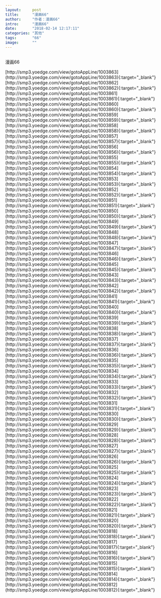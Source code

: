 ```yaml
---
layout:     post
title:      "漫画66"
author:     "作者：漫画66"
intro:      "漫画66"
date:       "2018-02-14 12:17:11"
categories: "其他"
tags:       "66"
image:      ""
---
```

<div style="text-align: center">
<p><img src=""/></p>
</div>
<p class="post-meta">
<span>漫画66</span>
</p>
[http://smp3.yoedge.com/view/gotoAppLine/1003863](http://smp3.yoedge.com/view/gotoAppLine/1003863){:target="_blank"}
[http://smp3.yoedge.com/view/gotoAppLine/1003862](http://smp3.yoedge.com/view/gotoAppLine/1003862){:target="_blank"}
[http://smp3.yoedge.com/view/gotoAppLine/1003861](http://smp3.yoedge.com/view/gotoAppLine/1003861){:target="_blank"}
[http://smp3.yoedge.com/view/gotoAppLine/1003860](http://smp3.yoedge.com/view/gotoAppLine/1003860){:target="_blank"}
[http://smp3.yoedge.com/view/gotoAppLine/1003859](http://smp3.yoedge.com/view/gotoAppLine/1003859){:target="_blank"}
[http://smp3.yoedge.com/view/gotoAppLine/1003858](http://smp3.yoedge.com/view/gotoAppLine/1003858){:target="_blank"}
[http://smp3.yoedge.com/view/gotoAppLine/1003857](http://smp3.yoedge.com/view/gotoAppLine/1003857){:target="_blank"}
[http://smp3.yoedge.com/view/gotoAppLine/1003856](http://smp3.yoedge.com/view/gotoAppLine/1003856){:target="_blank"}
[http://smp3.yoedge.com/view/gotoAppLine/1003855](http://smp3.yoedge.com/view/gotoAppLine/1003855){:target="_blank"}
[http://smp3.yoedge.com/view/gotoAppLine/1003854](http://smp3.yoedge.com/view/gotoAppLine/1003854){:target="_blank"}
[http://smp3.yoedge.com/view/gotoAppLine/1003853](http://smp3.yoedge.com/view/gotoAppLine/1003853){:target="_blank"}
[http://smp3.yoedge.com/view/gotoAppLine/1003852](http://smp3.yoedge.com/view/gotoAppLine/1003852){:target="_blank"}
[http://smp3.yoedge.com/view/gotoAppLine/1003851](http://smp3.yoedge.com/view/gotoAppLine/1003851){:target="_blank"}
[http://smp3.yoedge.com/view/gotoAppLine/1003850](http://smp3.yoedge.com/view/gotoAppLine/1003850){:target="_blank"}
[http://smp3.yoedge.com/view/gotoAppLine/1003849](http://smp3.yoedge.com/view/gotoAppLine/1003849){:target="_blank"}
[http://smp3.yoedge.com/view/gotoAppLine/1003848](http://smp3.yoedge.com/view/gotoAppLine/1003848){:target="_blank"}
[http://smp3.yoedge.com/view/gotoAppLine/1003847](http://smp3.yoedge.com/view/gotoAppLine/1003847){:target="_blank"}
[http://smp3.yoedge.com/view/gotoAppLine/1003846](http://smp3.yoedge.com/view/gotoAppLine/1003846){:target="_blank"}
[http://smp3.yoedge.com/view/gotoAppLine/1003845](http://smp3.yoedge.com/view/gotoAppLine/1003845){:target="_blank"}
[http://smp3.yoedge.com/view/gotoAppLine/1003843](http://smp3.yoedge.com/view/gotoAppLine/1003843){:target="_blank"}
[http://smp3.yoedge.com/view/gotoAppLine/1003842](http://smp3.yoedge.com/view/gotoAppLine/1003842){:target="_blank"}
[http://smp3.yoedge.com/view/gotoAppLine/1003841](http://smp3.yoedge.com/view/gotoAppLine/1003841){:target="_blank"}
[http://smp3.yoedge.com/view/gotoAppLine/1003840](http://smp3.yoedge.com/view/gotoAppLine/1003840){:target="_blank"}
[http://smp3.yoedge.com/view/gotoAppLine/1003839](http://smp3.yoedge.com/view/gotoAppLine/1003839){:target="_blank"}
[http://smp3.yoedge.com/view/gotoAppLine/1003838](http://smp3.yoedge.com/view/gotoAppLine/1003838){:target="_blank"}
[http://smp3.yoedge.com/view/gotoAppLine/1003837](http://smp3.yoedge.com/view/gotoAppLine/1003837){:target="_blank"}
[http://smp3.yoedge.com/view/gotoAppLine/1003836](http://smp3.yoedge.com/view/gotoAppLine/1003836){:target="_blank"}
[http://smp3.yoedge.com/view/gotoAppLine/1003835](http://smp3.yoedge.com/view/gotoAppLine/1003835){:target="_blank"}
[http://smp3.yoedge.com/view/gotoAppLine/1003834](http://smp3.yoedge.com/view/gotoAppLine/1003834){:target="_blank"}
[http://smp3.yoedge.com/view/gotoAppLine/1003833](http://smp3.yoedge.com/view/gotoAppLine/1003833){:target="_blank"}
[http://smp3.yoedge.com/view/gotoAppLine/1003832](http://smp3.yoedge.com/view/gotoAppLine/1003832){:target="_blank"}
[http://smp3.yoedge.com/view/gotoAppLine/1003831](http://smp3.yoedge.com/view/gotoAppLine/1003831){:target="_blank"}
[http://smp3.yoedge.com/view/gotoAppLine/1003830](http://smp3.yoedge.com/view/gotoAppLine/1003830){:target="_blank"}
[http://smp3.yoedge.com/view/gotoAppLine/1003829](http://smp3.yoedge.com/view/gotoAppLine/1003829){:target="_blank"}
[http://smp3.yoedge.com/view/gotoAppLine/1003828](http://smp3.yoedge.com/view/gotoAppLine/1003828){:target="_blank"}
[http://smp3.yoedge.com/view/gotoAppLine/1003827](http://smp3.yoedge.com/view/gotoAppLine/1003827){:target="_blank"}
[http://smp3.yoedge.com/view/gotoAppLine/1003826](http://smp3.yoedge.com/view/gotoAppLine/1003826){:target="_blank"}
[http://smp3.yoedge.com/view/gotoAppLine/1003825](http://smp3.yoedge.com/view/gotoAppLine/1003825){:target="_blank"}
[http://smp3.yoedge.com/view/gotoAppLine/1003824](http://smp3.yoedge.com/view/gotoAppLine/1003824){:target="_blank"}
[http://smp3.yoedge.com/view/gotoAppLine/1003823](http://smp3.yoedge.com/view/gotoAppLine/1003823){:target="_blank"}
[http://smp3.yoedge.com/view/gotoAppLine/1003822](http://smp3.yoedge.com/view/gotoAppLine/1003822){:target="_blank"}
[http://smp3.yoedge.com/view/gotoAppLine/1003821](http://smp3.yoedge.com/view/gotoAppLine/1003821){:target="_blank"}
[http://smp3.yoedge.com/view/gotoAppLine/1003820](http://smp3.yoedge.com/view/gotoAppLine/1003820){:target="_blank"}
[http://smp3.yoedge.com/view/gotoAppLine/1003818](http://smp3.yoedge.com/view/gotoAppLine/1003818){:target="_blank"}
[http://smp3.yoedge.com/view/gotoAppLine/1003817](http://smp3.yoedge.com/view/gotoAppLine/1003817){:target="_blank"}
[http://smp3.yoedge.com/view/gotoAppLine/1003816](http://smp3.yoedge.com/view/gotoAppLine/1003816){:target="_blank"}
[http://smp3.yoedge.com/view/gotoAppLine/1003815](http://smp3.yoedge.com/view/gotoAppLine/1003815){:target="_blank"}
[http://smp3.yoedge.com/view/gotoAppLine/1003814](http://smp3.yoedge.com/view/gotoAppLine/1003814){:target="_blank"}
[http://smp3.yoedge.com/view/gotoAppLine/1003812](http://smp3.yoedge.com/view/gotoAppLine/1003812){:target="_blank"}


